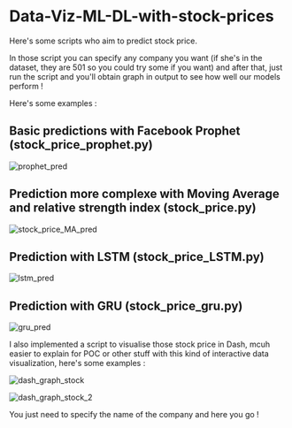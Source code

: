 # Data-Viz-ML-DL-with-stock-prices

Here's some scripts who aim to predict stock price. 

In those script you can specify any company you want (if she's in the dataset, they are 501 so you could try some if you want) and after that, just run the script and you'll obtain graph in output to see how well our models perform !


Here's some examples :

## Basic predictions with Facebook Prophet (stock_price_prophet.py)

![prophet_pred](https://user-images.githubusercontent.com/49553009/91452495-ee508880-e87e-11ea-94c9-c6a419a155f3.png)

## Prediction more complexe with Moving Average and relative strength index (stock_price.py)

![stock_price_MA_pred](https://user-images.githubusercontent.com/49553009/91452515-f27ca600-e87e-11ea-86a6-721023350390.png)

## Prediction with LSTM (stock_price_LSTM.py)

![lstm_pred](https://user-images.githubusercontent.com/49553009/91452488-ebee2e80-e87e-11ea-8983-d46358a3c767.png)

## Prediction with GRU (stock_price_gru.py)

![gru_pred](https://user-images.githubusercontent.com/49553009/91452478-e8f33e00-e87e-11ea-9405-cbfc837e902d.png)




I also implemented a script to visualise those stock price in Dash, mcuh easier to explain for POC or other stuff with this kind of interactive data visualization, here's some examples :

![dash_graph_stock](https://user-images.githubusercontent.com/49553009/91452458-e2fd5d00-e87e-11ea-8292-96399b69ef2f.png)

![dash_graph_stock_2](https://user-images.githubusercontent.com/49553009/91452467-e690e400-e87e-11ea-962e-e3697f017188.png)


You just need to specify the name of the company and here you go !


